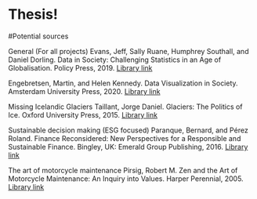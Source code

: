 # Thesis!


#Potential sources

General (For all projects)
Evans, Jeff, Sally Ruane, Humphrey Southall, and Daniel Dorling. Data in Society: Challenging Statistics in an Age of Globalisation. Policy Press, 2019. 
[Library link](https://bobcat.library.nyu.edu/primo-explore/fulldisplay?docid=nyu_aleph008118956&context=L&vid=NS2-NUI&lang=en_US&search_scope=default_scope&adaptor=Local%20Search%20Engine&isFrbr=true&tab=default_tab&query=any,contains,data%20&offset=0)

Engebretsen, Martin, and Helen Kennedy. Data Visualization in Society. Amsterdam University Press, 2020. 
[Library link](https://bobcat.library.nyu.edu/primo-explore/fulldisplay?docid=nyu_aleph007897288&context=L&vid=NS2-NUI&lang=en_US&search_scope=default_scope&adaptor=Local%20Search%20Engine&tab=default_tab&query=any,contains,Visualizing%20feelings&offset=10)

Missing Icelandic Glaciers
Taillant, Jorge Daniel. Glaciers: The Politics of Ice. Oxford University Press, 2015. 
[Library link](https://bobcat.library.nyu.edu/primo-explore/fulldisplay?docid=nyu_aleph006840806&context=L&vid=NS2-NUI&lang=en_US&search_scope=default_scope&adaptor=Local%20Search%20Engine&isFrbr=true&tab=default_tab&query=any,contains,glaciers&offset=0)

Sustainable decision making (ESG focused)
Paranque, Bernard, and Pérez Roland. Finance Reconsidered: New Perspectives for a Responsible and Sustainable Finance. Bingley, UK: Emerald Group Publishing, 2016. 
[Library link](https://bobcat.library.nyu.edu/primo-explore/fulldisplay?docid=TN_cdi_proquest_ebookcentral_EBC4689654&context=PC&vid=NS2-NUI&lang=en_US&search_scope=default_scope&adaptor=primo_central_multiple_fe&tab=default_tab&query=any,contains,Sustainable%20finance&offset=0)

The art of motorcycle maintenance 
Pirsig, Robert M. Zen and the Art of Motorcycle Maintenance: An Inquiry into Values. Harper Perennial, 2005. 
[Library link](https://bobcat.library.nyu.edu/primo-explore/fulldisplay?docid=nyu_aleph001987386&context=L&vid=NS2-NUI&lang=en_US&search_scope=default_scope&adaptor=Local%20Search%20Engine&isFrbr=true&tab=default_tab&query=any,contains,the%20art%20of%20motorcycle%20maintenance&sortby=date&facet=frbrgroupid,include,1146076804&offset=0)
